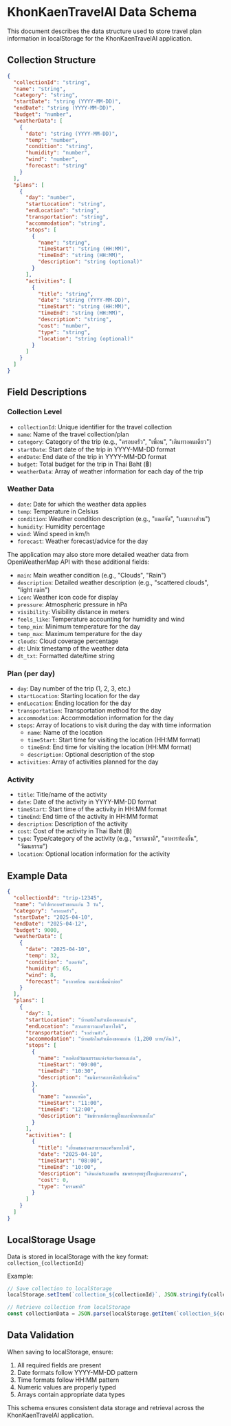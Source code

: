 # KhonKaenTravelAI Data Schema

This document describes the data structure used to store travel plan information in localStorage for the KhonKaenTravelAI application.

## Collection Structure

```json
{
  "collectionId": "string",
  "name": "string",
  "category": "string",
  "startDate": "string (YYYY-MM-DD)",
  "endDate": "string (YYYY-MM-DD)",
  "budget": "number",
  "weatherData": [
    {
      "date": "string (YYYY-MM-DD)",
      "temp": "number",
      "condition": "string",
      "humidity": "number",
      "wind": "number",
      "forecast": "string"
    }
  ],
  "plans": [
    {
      "day": "number",
      "startLocation": "string",
      "endLocation": "string",
      "transportation": "string",
      "accommodation": "string",
      "stops": [
        {
          "name": "string",
          "timeStart": "string (HH:MM)",
          "timeEnd": "string (HH:MM)",
          "description": "string (optional)"
        }
      ],
      "activities": [
        {
          "title": "string",
          "date": "string (YYYY-MM-DD)",
          "timeStart": "string (HH:MM)",
          "timeEnd": "string (HH:MM)",
          "description": "string",
          "cost": "number",
          "type": "string",
          "location": "string (optional)"
        }
      ]
    }
  ]
}
```

## Field Descriptions

### Collection Level
- `collectionId`: Unique identifier for the travel collection
- `name`: Name of the travel collection/plan
- `category`: Category of the trip (e.g., "ครอบครัว", "เพื่อน", "เดินทางคนเดียว")
- `startDate`: Start date of the trip in YYYY-MM-DD format
- `endDate`: End date of the trip in YYYY-MM-DD format
- `budget`: Total budget for the trip in Thai Baht (฿)
- `weatherData`: Array of weather information for each day of the trip

### Weather Data
- `date`: Date for which the weather data applies
- `temp`: Temperature in Celsius
- `condition`: Weather condition description (e.g., "แดดจัด", "เมฆบางส่วน")
- `humidity`: Humidity percentage
- `wind`: Wind speed in km/h
- `forecast`: Weather forecast/advice for the day

The application may also store more detailed weather data from OpenWeatherMap API with these additional fields:
- `main`: Main weather condition (e.g., "Clouds", "Rain")
- `description`: Detailed weather description (e.g., "scattered clouds", "light rain")
- `icon`: Weather icon code for display
- `pressure`: Atmospheric pressure in hPa
- `visibility`: Visibility distance in meters
- `feels_like`: Temperature accounting for humidity and wind
- `temp_min`: Minimum temperature for the day
- `temp_max`: Maximum temperature for the day
- `clouds`: Cloud coverage percentage
- `dt`: Unix timestamp of the weather data
- `dt_txt`: Formatted date/time string

### Plan (per day)
- `day`: Day number of the trip (1, 2, 3, etc.)
- `startLocation`: Starting location for the day
- `endLocation`: Ending location for the day
- `transportation`: Transportation method for the day
- `accommodation`: Accommodation information for the day
- `stops`: Array of locations to visit during the day with time information
  - `name`: Name of the location
  - `timeStart`: Start time for visiting the location (HH:MM format)
  - `timeEnd`: End time for visiting the location (HH:MM format)
  - `description`: Optional description of the stop
- `activities`: Array of activities planned for the day

### Activity
- `title`: Title/name of the activity
- `date`: Date of the activity in YYYY-MM-DD format
- `timeStart`: Start time of the activity in HH:MM format
- `timeEnd`: End time of the activity in HH:MM format
- `description`: Description of the activity
- `cost`: Cost of the activity in Thai Baht (฿)
- `type`: Type/category of the activity (e.g., "ธรรมชาติ", "อาหารท้องถิ่น", "วัฒนธรรม")
- `location`: Optional location information for the activity

## Example Data

```json
{
  "collectionId": "trip-12345",
  "name": "ทริปครอบครัวขอนแก่น 3 วัน",
  "category": "ครอบครัว",
  "startDate": "2025-04-10",
  "endDate": "2025-04-12",
  "budget": 9000,
  "weatherData": [
    {
      "date": "2025-04-10",
      "temp": 32,
      "condition": "แดดจัด",
      "humidity": 65,
      "wind": 8,
      "forecast": "อากาศร้อน แนะนำดื่มน้ำบ่อย"
    }
  ],
  "plans": [
    {
      "day": 1,
      "startLocation": "บ้านพักในตัวเมืองขอนแก่น",
      "endLocation": "สวนสาธารณะศรีมหาโพธิ",
      "transportation": "รถส่วนตัว",
      "accommodation": "บ้านพักในตัวเมืองขอนแก่น (1,200 บาท/คืน)",
      "stops": [
        {
          "name": "หอศิลปวัฒนธรรมแห่งจังหวัดขอนแก่น",
          "timeStart": "09:00",
          "timeEnd": "10:30",
          "description": "ชมนิทรรศการศิลปะพื้นบ้าน"
        },
        {
          "name": "ตลาดเหนือ",
          "timeStart": "11:00",
          "timeEnd": "12:00",
          "description": "ชิมข้าวเหนียวหมูปิ้งและน้ำตกแตงโม"
        }
      ],
      "activities": [
        {
          "title": "เยี่ยมชมสวนสาธารณะศรีมหาโพธิ",
          "date": "2025-04-10",
          "timeStart": "08:00",
          "timeEnd": "10:00",
          "description": "เดินเล่นรับลมเย็น ชมพระพุทธรูปใหญ่และทะเลสาบ",
          "cost": 0,
          "type": "ธรรมชาติ"
        }
      ]
    }
  ]
}
```

## LocalStorage Usage

Data is stored in localStorage with the key format: `collection_{collectionId}`

Example:
```javascript
// Save collection to localStorage
localStorage.setItem(`collection_${collectionId}`, JSON.stringify(collectionData));

// Retrieve collection from localStorage
const collectionData = JSON.parse(localStorage.getItem(`collection_${collectionId}`));
```

## Data Validation

When saving to localStorage, ensure:
1. All required fields are present
2. Date formats follow YYYY-MM-DD pattern
3. Time formats follow HH:MM pattern
4. Numeric values are properly typed
5. Arrays contain appropriate data types

This schema ensures consistent data storage and retrieval across the KhonKaenTravelAI application.